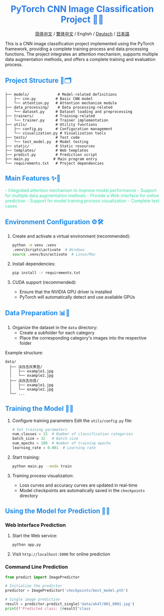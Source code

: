 <div align="center">

# <span style="color: #2c7be5;">PyTorch CNN Image Classification Project 🚀🧠</span>

[简体中文](README_CN.md) / [繁体中文](README_TC.md) / English / [Deutsch](README_DE.md) / [日本語](README_JP.md)

</div>  

This is a CNN image classification project implemented using the PyTorch framework, providing a complete training process and data processing functions. The project integrates an attention mechanism, supports multiple data augmentation methods, and offers a complete training and evaluation process.

## <span style="color: #228be6;">Project Structure 📁🗂️</span>

```
├── models/             # Model-related definitions
│   ├── cnn.py         # Basic CNN model
│   └── attention.py   # Attention mechanism module
├── data_processing/    # Data processing-related
│   └── dataset.py     # Dataset loading and preprocessing
├── trainers/          # Training-related
│   └── trainer.py     # Trainer implementation
├── utils/             # Utility functions
│   ├── config.py      # Configuration management
│   └── visualization.py # Visualization tools
├── tests/             # Test code
│   └── test_model.py  # Model testing
├── static/            # Static resources
├── templates/         # Web templates
├── predict.py         # Prediction script
├── main.py           # Main program entry
└── requirements.txt   # Project dependencies
```

## <span style="color: #228be6;">Main Features ✨🌟</span>

<span style="color: #38d9a9;">- Integrated attention mechanism to improve model performance</span>
<span style="color: #38d9a9;">- Support for multiple data augmentation methods</span>
<span style="color: #38d9a9;">- Provide a Web interface for online prediction</span>
<span style="color: #38d9a9;">- Support for model training process visualization</span>
<span style="color: #38d9a9;">- Complete test cases</span>

## <span style="color: #228be6;">Environment Configuration ⚙️🛠️</span>

1. Create and activate a virtual environment (recommended):
   ```bash
   python -m venv .venv
   .venv\Scripts\activate  # Windows
   source .venv/bin/activate  # Linux/Mac
   ```

2. Install dependencies:
   ```bash
   pip install -r requirements.txt
   ```

3. CUDA support (recommended):
   - Ensure that the NVIDIA GPU driver is installed
   - PyTorch will automatically detect and use available GPUs

## <span style="color: #228be6;">Data Preparation 📊📂</span>

1. Organize the dataset in the `data` directory:
   - Create a subfolder for each category
   - Place the corresponding category's images into the respective folder

Example structure:
```
data/
  ├── 淡白舌灰黑苔/
  │   ├── example1.jpg
  │   └── example2.jpg
  ├── 淡白舌白苔/
  │   ├── example1.jpg
  │   └── example2.jpg
  └── ...
```

## <span style="color: #228be6;">Training the Model 🧠💪</span>

1. Configure training parameters
   Edit the `utils/config.py` file:
   ```python
   # Set training parameters
   num_classes = 15  # Number of classification categories
   batch_size = 32   # Batch size
   num_epochs = 100  # Number of training epochs
   learning_rate = 0.001  # Learning rate
   ```

2. Start training:
   ```bash
   python main.py --mode train
   ```

3. Training process visualization:
   - Loss curves and accuracy curves are updated in real-time
   - Model checkpoints are automatically saved in the `checkpoints` directory

## <span style="color: #228be6;">Using the Model for Prediction 🎯✅</span>

### Web Interface Prediction

1. Start the Web service:
   ```bash
   python app.py
   ```

2. Visit `http://localhost:5000` for online prediction

### Command Line Prediction

```python
from predict import ImagePredictor

# Initialize the predictor
predictor = ImagePredictor('checkpoints/best_model.pth')

# Single image prediction
result = predictor.predict_single('data/ak47/001_0001.jpg')
print(f'Predicted class: {result["class